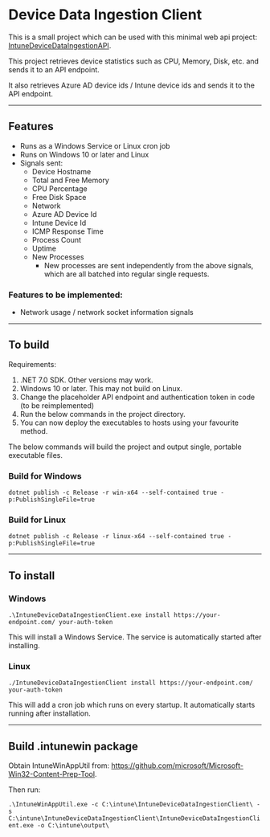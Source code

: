 # Device Data Ingestion Client
This is a small project which can be used with this minimal web api project: [IntuneDeviceDataIngestionAPI](https://github.com/1-chris/IntuneDeviceDataIngestionAPI).

This project retrieves device statistics such as CPU, Memory, Disk, etc. and sends it to an API endpoint. 

It also retrieves Azure AD device ids / Intune device ids and sends it to the API endpoint.

------------------
## Features
* Runs as a Windows Service or Linux cron job
* Runs on Windows 10 or later and Linux
* Signals sent: 
  * Device Hostname
  * Total and Free Memory
  * CPU Percentage
  * Free Disk Space
  * Network
  * Azure AD Device Id
  * Intune Device Id
  * ICMP Response Time
  * Process Count
  * Uptime
  * New Processes
    * New processes are sent independently from the above signals, which are all batched into regular single requests.

### Features to be implemented:
* Network usage / network socket information signals

------------------
## To build
Requirements:
1. .NET 7.0 SDK. Other versions may work.
2. Windows 10 or later. This may not build on Linux.
3. Change the placeholder API endpoint and authentication token in code (to be reimplemented)
4. Run the below commands in the project directory.
5. You can now deploy the executables to hosts using your favourite method.

The below commands will build the project and output single, portable executable files.

### Build for Windows
```dotnet publish -c Release -r win-x64 --self-contained true -p:PublishSingleFile=true```

### Build for Linux
```dotnet publish -c Release -r linux-x64 --self-contained true -p:PublishSingleFile=true```

------------------

## To install
### Windows 
```.\IntuneDeviceDataIngestionClient.exe install https://your-endpoint.com/ your-auth-token```

This will install a Windows Service. The service is automatically started after installing.

### Linux
```./IntuneDeviceDataIngestionClient install https://your-endpoint.com/ your-auth-token```

This will add a cron job which runs on every startup. It automatically starts running after installation.


-----------------

## Build .intunewin package
Obtain IntuneWinAppUtil from: https://github.com/microsoft/Microsoft-Win32-Content-Prep-Tool.

Then run:

```.\IntuneWinAppUtil.exe -c C:\intune\IntuneDeviceDataIngestionClient\ -s C:\intune\IntuneDeviceDataIngestionClient\IntuneDeviceDataIngestionClient.exe -o C:\intune\output\```
